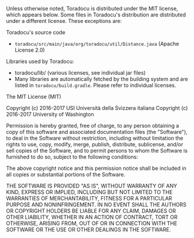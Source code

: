 Unless otherwise noted, Toradocu is distributed under the MIT license,
which appears below. Some files in Toradocu's distribution are
distributed under a different license. These exceptions are:

Toradocu's source code
* ```toradocu/src/main/java/org/toradocu/util/Distance.java``` (Apache License 2.0)

Libraries used by Toradocu:
* toradocu/lib/ (various licenses, see individual jar files)
* Many libraries are automatically fetched by the building system and are 
listed in ```toradocu/build.gradle```. Please refer to individual licenses.


The MIT License (MIT)

Copyright (c) 2016-2017 USI Università della Svizzera italiana
Copyright (c) 2016-2017 University of Washington

Permission is hereby granted, free of charge, to any person obtaining a copy
of this software and associated documentation files (the "Software"), to deal
in the Software without restriction, including without limitation the rights
to use, copy, modify, merge, publish, distribute, sublicense, and/or sell
copies of the Software, and to permit persons to whom the Software is
furnished to do so, subject to the following conditions:

The above copyright notice and this permission notice shall be included in all
copies or substantial portions of the Software.

THE SOFTWARE IS PROVIDED "AS IS", WITHOUT WARRANTY OF ANY KIND, EXPRESS OR
IMPLIED, INCLUDING BUT NOT LIMITED TO THE WARRANTIES OF MERCHANTABILITY,
FITNESS FOR A PARTICULAR PURPOSE AND NONINFRINGEMENT. IN NO EVENT SHALL THE
AUTHORS OR COPYRIGHT HOLDERS BE LIABLE FOR ANY CLAIM, DAMAGES OR OTHER
LIABILITY, WHETHER IN AN ACTION OF CONTRACT, TORT OR OTHERWISE, ARISING FROM,
OUT OF OR IN CONNECTION WITH THE SOFTWARE OR THE USE OR OTHER DEALINGS IN THE
SOFTWARE.
